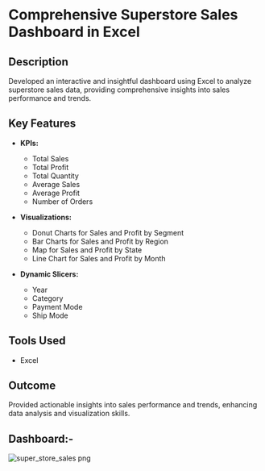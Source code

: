 # Comprehensive Superstore Sales Dashboard in Excel

## Description

Developed an interactive and insightful dashboard using Excel to analyze superstore sales data, providing comprehensive insights into sales performance and trends.

## Key Features

- **KPIs:**
  - Total Sales
  - Total Profit
  - Total Quantity
  - Average Sales
  - Average Profit
  - Number of Orders

- **Visualizations:**
  - Donut Charts for Sales and Profit by Segment
  - Bar Charts for Sales and Profit by Region
  - Map for Sales and Profit by State
  - Line Chart for Sales and Profit by Month

- **Dynamic Slicers:**
  - Year
  - Category
  - Payment Mode
  - Ship Mode

## Tools Used

- Excel

## Outcome

Provided actionable insights into sales performance and trends, enhancing data analysis and visualization skills.

## Dashboard:-
![super_store_sales png ](https://github.com/user-attachments/assets/35461b74-d24d-4910-9ebd-0d15ec0e3892)

